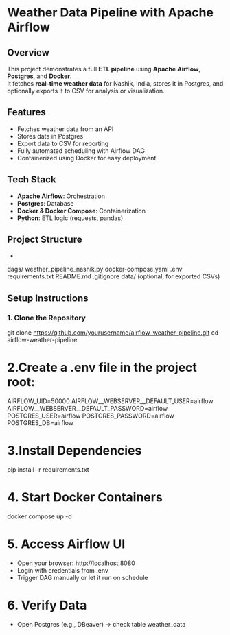 # Weather Data Pipeline with Apache Airflow

## Overview
This project demonstrates a full **ETL pipeline** using **Apache Airflow**, **Postgres**, and **Docker**.  
It fetches **real-time weather data** for Nashik, India, stores it in Postgres, and optionally exports it to CSV for analysis or visualization.

## Features
- Fetches weather data from an API
- Stores data in Postgres
- Export data to CSV for reporting
- Fully automated scheduling with Airflow DAG
- Containerized using Docker for easy deployment

## Tech Stack
- **Apache Airflow**: Orchestration
- **Postgres**: Database
- **Docker & Docker Compose**: Containerization
- **Python**: ETL logic (requests, pandas)

## Project Structure
 -
  dags/
  weather_pipeline_nashik.py
  docker-compose.yaml
  .env
  requirements.txt
  README.md
  .gitignore
  data/ (optional, for exported CSVs)

  
## Setup Instructions

### 1. Clone the Repository

git clone https://github.com/yourusername/airflow-weather-pipeline.git
cd airflow-weather-pipeline 

# 2.Create a .env file in the project root:
AIRFLOW_UID=50000
AIRFLOW__WEBSERVER__DEFAULT_USER=airflow
AIRFLOW__WEBSERVER__DEFAULT_PASSWORD=airflow
POSTGRES_USER=airflow
POSTGRES_PASSWORD=airflow
POSTGRES_DB=airflow

# 3.Install Dependencies
pip install -r requirements.txt

# 4. Start Docker Containers
docker compose up -d

# 5. Access Airflow UI
- Open your browser: http://localhost:8080
- Login with credentials from .env
- Trigger DAG manually or let it run on schedule

# 6. Verify Data
- Open Postgres (e.g., DBeaver) → check table weather_data







